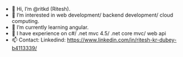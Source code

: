 - 👋 Hi, I’m @ritkd (Ritesh).
- 👀 I’m interested in web development/ backend development/ cloud computing.
- 🌱 I’m currently learning angular.
- 💞️ I have experience on c#/ .net mvc 4.5/ .net core mvc/ web api  
- 📫 Contact: Linkedind: https://www.linkedin.com/in/ritesh-kr-dubey-b4113339/
<!---
ritkd/ritkd is a ✨ special ✨ repository because its `README.md` (this file) appears on your GitHub profile.
You can click the Preview link to take a look at your changes.
--->
